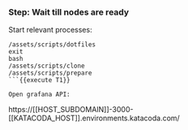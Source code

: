 ### Step: Wait till nodes are ready

Start relevant processes:
```
/assets/scripts/dotfiles
exit
bash
/assets/scripts/clone
/assets/scripts/prepare
```{{execute T1}}

Open grafana API:
```
https://[[HOST_SUBDOMAIN]]-3000-[[KATACODA_HOST]].environments.katacoda.com/
```